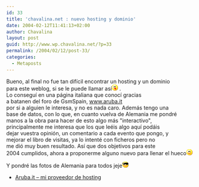 ```yaml
---
id: 33
title: 'chavalina.net : nuevo hosting y dominio'
date: 2004-02-12T11:41:13+02:00
author: Chavalina
layout: post
guid: http://www.wp.chavalina.net/?p=33
permalink: /2004/02/12/post-33/
categories:
  - Metaposts
---
```

Bueno, al final no fue tan dif&iacute;cil encontrar un hosting y un dominio  
para este weblog, si se le puede llamar as&iacute;![lengua](/imagenes/emoticonos/lengua.gif) .  
Lo consegu&iacute; en una p&aacute;gina italiana que conoc&iacute; gracias  
a <span class="alguien">batanen</span> del foro de GsmSpain, <a href="http://aruba.it" target="_blank">www.aruba.it</a>  
por si a alguien le interesa, y no es nada caro. Adem&aacute;s tengo una  
base de datos, con lo que, en cuanto vuelva de Alemania me pondr&eacute;  
manos a la obra para hacer de esto algo m&aacute;s "interactivo",  
principalmente me interesa que los que le&eacute;is algo aqu&iacute; pod&aacute;is  
dejar vuestra opini&oacute;n, un comentario a cada evento que pongo, y  
mejorar el libro de visitas, ya lo intent&eacute; con ficheros pero no  
me di&oacute; muy buen resultado. As&iacute; que dos objetivos para este  
2004 cumplidos, ahora a proponerme alguno nuevo para llenar el hueco![sonrisa](/imagenes/emoticonos/sonrisa.gif) 

Y pondr&eacute; las fotos de Alemania para todos jeje![sonrisa](/imagenes/emoticonos/gafas.gif) 

  * [Aruba.it &#8211; mi proveedor de hosting](http://aruba.it)